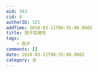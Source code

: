 ```yaml
---
aid: 343
cid: 4
authorID: 321
addTime: 2018-03-21T06:55:00.000Z
title: 茄子巨难吃
tags:
    - 茄子
comments: []
date: 2018-03-21T06:55:00.000Z
category: 水
---
```



